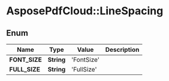 ﻿# AsposePdfCloud::LineSpacing


## Enum
Name | Type | Value | Description
------------ | ------------- | ------------- | -------------
**FONT_SIZE** | **String** | 'FontSize' | 
**FULL_SIZE** | **String** | 'FullSize' | 



